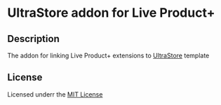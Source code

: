 # UltraStore addon for Live Product+

## Description
The addon for linking Live Product+ extensions to [UltraStore](https://market.octemplates.net/templates/ultrastore) template

## License
Licensed underr the [MIT License](https://raw.githubusercontent.com/ocmod-space/license/main/LICENSE.txt)
